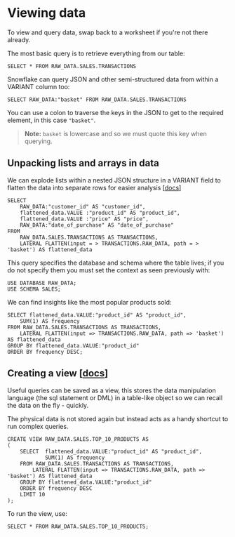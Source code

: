# Viewing data

To view and query data, swap back to a worksheet if you're not there already.

The most basic query is to retrieve everything from our table:

```SELECT * FROM RAW_DATA.SALES.TRANSACTIONS```

Snowflake can query JSON and other semi-structured data from within a VARIANT column too:

```SELECT RAW_DATA:"basket" FROM RAW_DATA.SALES.TRANSACTIONS```

You can use a colon to traverse the keys in the JSON to get to the required element, in this case `"basket"`.

>**Note:** `basket` is lowercase and so we must quote this key when querying.

## Unpacking lists and arrays in data

We can explode lists within a nested JSON structure in a VARIANT field to flatten the data into separate rows for easier analysis [[docs](https://docs.snowflake.com/en/sql-reference/functions/flatten.html)]


```
SELECT
    RAW_DATA:"customer_id" AS "customer_id",
    flattened_data.VALUE :"product_id" AS "product_id",
    flattened_data.VALUE :"price" AS "price",
    RAW_DATA:"date_of_purchase" AS "date_of_purchase"
FROM
    RAW_DATA.SALES.TRANSACTIONS AS TRANSACTIONS,
    LATERAL FLATTEN(input = > TRANSACTIONS.RAW_DATA, path = > 'basket') AS flattened_data
```

This query specifies the database and schema where the table lives; if you do not specify them you must set the context as seen previously with:

```
USE DATABASE RAW_DATA;
USE SCHEMA SALES;
```

We can find insights like the most popular products sold:

```
SELECT flattened_data.VALUE:"product_id" AS "product_id",
    SUM(1) AS frequency
FROM RAW_DATA.SALES.TRANSACTIONS AS TRANSACTIONS,
    LATERAL FLATTEN(input => TRANSACTIONS.RAW_DATA, path => 'basket') AS flattened_data
GROUP BY flattened_data.VALUE:"product_id"
ORDER BY frequency DESC;
```


## Creating a view [[docs](https://docs.snowflake.com/en/user-guide/views-introduction.html)]

Useful queries can be saved as a view, this stores the data manipulation language (the sql statement or DML) in a table-like object so we can recall the data on the fly - quickly.

The physical data is not stored again but instead acts as a handy shortcut to run complex queries.

```
CREATE VIEW RAW_DATA.SALES.TOP_10_PRODUCTS AS
(
    SELECT  flattened_data.VALUE:"product_id" AS "product_id",
            SUM(1) AS frequency
    FROM RAW_DATA.SALES.TRANSACTIONS AS TRANSACTIONS,
        LATERAL FLATTEN(input => TRANSACTIONS.RAW_DATA, path => 'basket') AS flattened_data
    GROUP BY flattened_data.VALUE:"product_id"
    ORDER BY frequency DESC
    LIMIT 10
);
```

To run the view, use:

```SELECT * FROM RAW_DATA.SALES.TOP_10_PRODUCTS;```
